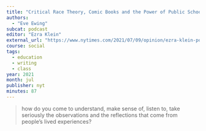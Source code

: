 ```yaml
---
title: "Critical Race Theory, Comic Books and the Power of Public Schools"
authors:
  - "Eve Ewing"
subcat: podcast
editor: "Ezra Klein"
external_url: "https://www.nytimes.com/2021/07/09/opinion/ezra-klein-podcast-eve-ewing.html"
course: social
tags:
  - education
  - writing
  - class
year: 2021
month: jul
publisher: nyt
minutes: 87
---
```


> how do you come to understand, make sense of, listen to, take seriously the observations and the reflections that come from people’s lived experiences?
